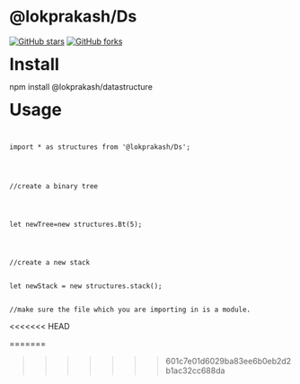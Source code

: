 # @lokprakash/Ds

<a href="https://github.com/Lokprakash-babu/dataStructure/stargazers"><img alt="GitHub stars" src="https://img.shields.io/github/stars/Lokprakash-babu/dataStructure"></a>  <a href="https://github.com/Lokprakash-babu/dataStructure/network"><img alt="GitHub forks" src="https://img.shields.io/github/forks/Lokprakash-babu/dataStructure"></a> 

<div>
    <strong style="font-size:30px;">Install</strong>
    <div>
        <p>npm install @lokprakash/datastructure</p>
    </div>
</div>


    
<div>
<strong style="font-size:30px;">Usage</strong>
<div>
<code>

<div>
import * as structures from '@lokprakash/Ds';


</div>

<div>
//create a binary tree
</div>
<div>

let newTree=new structures.Bt(5);
</div>
<div>
//create a new stack

</div>
let newStack = new structures.stack();


//make sure the file which you are importing in is a module. 
</code>
</div>

</div>
<<<<<<< HEAD





=======
>>>>>>> 601c7e01d6029ba83ee6b0eb2d2b1ac32cc688da
